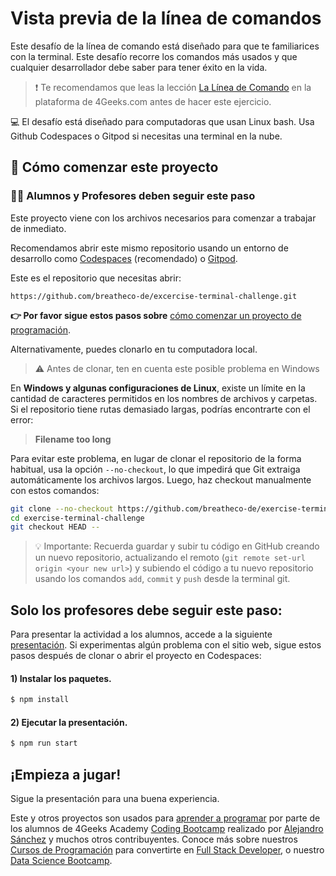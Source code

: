 <!--hide-->
# Vista previa de la línea de comandos
<!--endhide-->

Este desafío de la línea de comando está diseñado para que te familiarices con la terminal. Este desafío recorre los comandos más usados y que cualquier desarrollador debe saber para tener éxito en la vida.

> ❗ Te recomendamos que leas la lección [La Línea de Comando](https://4geeks.com/es/lesson/the-command-line-the-terminal-es) en la plataforma de 4Geeks.com antes de hacer este ejercicio.

💻 El desafío está diseñado para computadoras que usan Linux bash. Usa Github Codespaces o Gitpod si necesitas una terminal en la nube.

<onlyfor saas="false" withBanner="false">
  
## 🌱 Cómo comenzar este proyecto

### 👩‍🎓 Alumnos y Profesores deben seguir este paso

Este proyecto viene con los archivos necesarios para comenzar a trabajar de inmediato.

Recomendamos abrir este mismo repositorio usando un entorno de desarrollo como [Codespaces](https://4geeks.com/es/lesson/tutorial-de-github-codespaces) (recomendado) o [Gitpod](https://4geeks.com/es/lesson/como-utilizar-gitpod). 

Este es el repositorio que necesitas abrir:

```text
https://github.com/breatheco-de/excercise-terminal-challenge.git
```
**👉 Por favor sigue estos pasos sobre** [cómo comenzar un proyecto de programación](https://4geeks.com/es/lesson/como-comenzar-un-proyecto-de-codificacion).


Alternativamente, puedes clonarlo en tu computadora local.

>⚠️ Antes de clonar, ten en cuenta este posible problema en Windows  

En **Windows y algunas configuraciones de Linux**, existe un límite en la cantidad de caracteres permitidos en los nombres de archivos y carpetas. Si el repositorio tiene rutas demasiado largas, podrías encontrarte con el error:  

> **Filename too long**  

Para evitar este problema, en lugar de clonar el repositorio de la forma habitual, usa la opción `--no-checkout`, lo que impedirá que Git extraiga automáticamente los archivos largos. Luego, haz checkout manualmente con estos comandos:  

```bash
git clone --no-checkout https://github.com/breatheco-de/exercise-terminal-challenge.git
cd exercise-terminal-challenge
git checkout HEAD --
```


> 💡 Importante: Recuerda guardar y subir tu código en GitHub creando un nuevo repositorio, actualizando el remoto (`git remote set-url origin <your new url>`) y subiendo el código a tu nuevo repositorio usando los comandos `add`, `commit` y `push` desde la terminal git.

## Solo los profesores debe seguir este paso:


Para presentar la actividad a los alumnos, accede a la siguiente [presentación](https://breatheco-de.github.io/exercise-terminal-challenge/). Si experimentas algún problema con el sitio web, sigue estos pasos después de clonar o abrir el proyecto en Codespaces:

#### 1) Instalar los paquetes.

```bash
$ npm install
```

#### 2) Ejecutar la presentación.

```bash
$ npm run start
```
</onlyfor>

## ¡Empieza a jugar!

Sigue la presentación para una buena experiencia.

Este y otros proyectos son usados para [aprender a programar](https://4geeksacademy.com/es/aprender-a-programar/aprender-a-programar-desde-cero) por parte de los alumnos de 4Geeks Academy [Coding Bootcamp](https://4geeksacademy.com/us/coding-bootcamp) realizado por [Alejandro Sánchez](https://twitter.com/alesanchezr) y muchos otros contribuyentes. Conoce más sobre nuestros [Cursos de Programación](https://4geeksacademy.com/es/curso-de-programacion-desde-cero?lang=es) para convertirte en [Full Stack Developer](https://4geeksacademy.com/es/coding-bootcamps/desarrollador-full-stack/?lang=es), o nuestro [Data Science Bootcamp](https://4geeksacademy.com/es/coding-bootcamps/curso-datascience-machine-learning).
